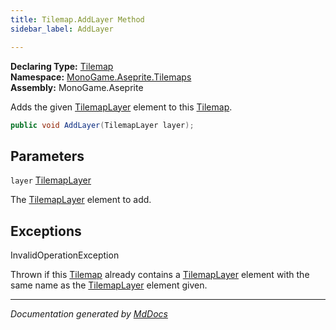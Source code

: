 ```yaml
---
title: Tilemap.AddLayer Method
sidebar_label: AddLayer

---
```


**Declaring Type:** [Tilemap](../)  
**Namespace:** [MonoGame.Aseprite.Tilemaps](../../)  
**Assembly:** MonoGame.Aseprite

Adds the given [TilemapLayer](../../TilemapLayer/) element to this [Tilemap](../).

```csharp
public void AddLayer(TilemapLayer layer);
```

## Parameters

`layer`  [TilemapLayer](../../TilemapLayer/)

The [TilemapLayer](../../TilemapLayer/) element to add.

## Exceptions

InvalidOperationException

Thrown if this [Tilemap](../) already contains a [TilemapLayer](../../TilemapLayer/) element with the same  name as the [TilemapLayer](../../TilemapLayer/) element given.

___

*Documentation generated by [MdDocs](https://github.com/ap0llo/mddocs)*
